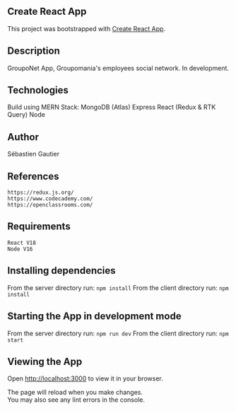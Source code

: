 ## Create React App

This project was bootstrapped with [Create React App](https://github.com/facebook/create-react-app).

## Description

GroupoNet App, Groupomania's employees social network. In development.

## Technologies

Build using MERN Stack:
    MongoDB (Atlas)
    Express
    React (Redux & RTK Query)
    Node

## Author

Sébastien Gautier

## References

    https://redux.js.org/
    https://www.codecademy.com/
    https://openclassrooms.com/

## Requirements

    React V18
    Node V16

## Installing dependencies

From the server directory run: `npm install`
From the client directory run: `npm install`


## Starting the App in development mode

From the server directory run: `npm run dev`
From the client directory run: `npm start`

## Viewing the App

Open [http://localhost:3000](http://localhost:3000) to view it in your browser.

The page will reload when you make changes.\
You may also see any lint errors in the console.

